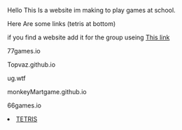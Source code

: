 <html>
<p>Hello This Is a website im making to play games at school.<p>
<p>Here Are some links (tetris at bottom)
  <p>if you find a website add it for the group useing <a href=https://forms.gle/JccyUyFiAXwpWvadA> This link<a/></p>
<p>77games.io
<p>Topvaz.github.io
<p>ug.wtf
<p>monkeyMartgame.github.io
<p>66games.io
<p><li class="masthead__menu-item">
          <a href="tetris.html">TETRIS</a>
        </li>
